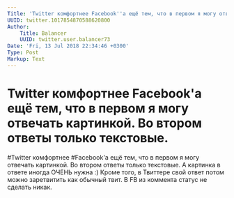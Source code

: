 ```yaml
---
Title: 'Twitter комфортнее Facebook''а ещё тем, что в первом я могу отвечать картинкой. Во втором ответы только текстовые.'
UUID: twitter.1017854870588620800
Author:
    Title: Balancer
    UUID: twitter.user.balancer73
Date: 'Fri, 13 Jul 2018 22:34:46 +0300'
Type: Post
Markup: Text
---
```


# Twitter комфортнее Facebook'а ещё тем, что в первом я могу отвечать картинкой. Во втором ответы только текстовые.

#Twitter комфортнее #Facebook'а ещё тем, что в первом я могу
отвечать картинкой. Во втором ответы только текстовые. А
картинка в ответе иногда ОЧЕНЬ нужна :) Кроме того, в
Твиттере свой ответ потом можно заретвитить как обычный
твит. В FB из коммента статус не сделать никак.